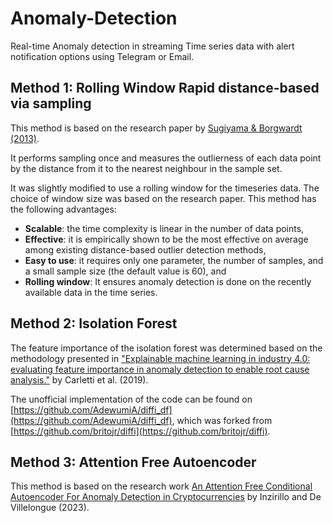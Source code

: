 # Anomaly-Detection

Real-time Anomaly detection in streaming Time series data with alert notification options using Telegram or Email.  

## **Method 1: Rolling Window Rapid distance-based via sampling**

This method is based on the research paper by [Sugiyama & Borgwardt (2013)](https://papers.nips.cc/paper_files/paper/2013/file/d296c101daa88a51f6ca8cfc1ac79b50-Paper.pdf). 

It performs sampling once and measures the outlierness of each data point by the distance from it to the nearest neighbour in the sample set. 

It was slightly modified to use a rolling window for the timeseries data. The choice of window size was based on the research paper. This method has the following advantages:

* **Scalable**: the time complexity is linear in the number of data points,
* **Effective**: it is empirically shown to be the most effective on average among existing distance-based outlier detection methods,
* **Easy to use**: it requires only one parameter, the number of samples, and a small sample size (the default value is 60), and
* **Rolling window**: It ensures anomaly detection is done on the recently available data in the time series. 

## **Method 2: Isolation Forest**

The feature importance of the isolation forest was determined based on the methodology presented in ["Explainable machine learning in industry 4.0: evaluating feature importance in anomaly detection to enable root cause analysis."](https://ieeexplore.ieee.org/abstract/document/8913901) by Carletti et al. (2019). 

The unofficial implementation of the code can be found on [https://github.com/AdewumiA/diffi_df](https://github.com/AdewumiA/diffi_df), which was forked from [https://github.com/britojr/diffi](https://github.com/britojr/diffi). 

## **Method 3: Attention Free Autoencoder**

This method is based on the research work [An Attention Free Conditional Autoencoder For Anomaly Detection in Cryptocurrencies](https://arxiv.org/abs/2304.10614) by Inzirillo and De Villelongue (2023).
